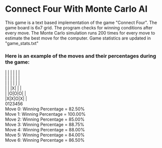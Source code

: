 # Connect Four With Monte Carlo AI

This game is a text based implementation of the game "Connect Four".
The game board is 6x7 grid.
The program checks for winning conditions after every move.
The Monte Carlo simulation runs 200 times for every move to estimate the best move for the computer.
Game statistics are updated in "game_stats.txt"

### Here is an example of the moves and their percentages during the game:

 | | | | | | <br>
 | | | | | | <br>
 | | | | | | <br>
 | | |X| | | <br>
 | |O|O|O| | <br>
 |X|X|O|X| | <br>
0123456 <br>
Move 0: Winning Percentage = 82.50% <br>
Move 1: Winning Percentage = 100.00% <br>
Move 2: Winning Percentage = 85.00% <br>
Move 3: Winning Percentage = 88.75% <br>
Move 4: Winning Percentage = 88.00% <br>
Move 5: Winning Percentage = 84.00% <br>
Move 6: Winning Percentage = 86.50% <br>